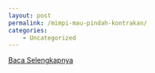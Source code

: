 ```yaml
---
layout: post
permalink: /mimpi-mau-pindah-kontrakan/
categories:
    - Uncategorized
---
```


[Baca Selengkapnya](/08)